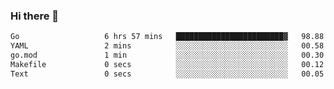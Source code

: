### Hi there 👋

<!--
**yeya24/yeya24** is a ✨ _special_ ✨ repository because its `README.md` (this file) appears on your GitHub profile.

Here are some ideas to get you started:

- 🔭 I’m currently working on ...
- 🌱 I’m currently learning ...
- 👯 I’m looking to collaborate on ...
- 🤔 I’m looking for help with ...
- 💬 Ask me about ...
- 📫 How to reach me: ...
- 😄 Pronouns: ...
- ⚡ Fun fact: ...
-->

<!--START_SECTION:waka-->

```txt
Go                   6 hrs 57 mins   ████████████████████████▓   98.88 %
YAML                 2 mins          ░░░░░░░░░░░░░░░░░░░░░░░░░   00.58 %
go.mod               1 min           ░░░░░░░░░░░░░░░░░░░░░░░░░   00.30 %
Makefile             0 secs          ░░░░░░░░░░░░░░░░░░░░░░░░░   00.12 %
Text                 0 secs          ░░░░░░░░░░░░░░░░░░░░░░░░░   00.05 %
```

<!--END_SECTION:waka-->
